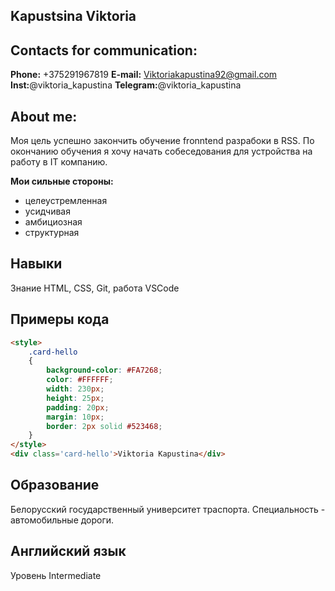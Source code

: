## Kapustsina Viktoria

## Contacts for communication:

**Phone:** +375291967819
**E-mail:** Viktoriakapustina92@gmail.com
**Inst:**@viktoria_kapustina
**Telegram:**@viktoria_kapustina

## About me:

Моя цель успешно закончить обучение fronntend разрабоки в RSS. По окончанию обучения я хочу начать собеседования для устройства на работу в IT компанию. 

**Мои сильные стороны:**
- целеустремленная
- усидчивая
- амбициозная
- структурная

## Навыки

Знание HTML, CSS, Git, работа VSCode

## Примеры кода

```html
<style>
    .card-hello
    {
        background-color: #FA7268;
        color: #FFFFFF;
        width: 230px;
        height: 25px;
        padding: 20px;
        margin: 10px;
        border: 2px solid #523468; 
    }
</style>   
<div class='card-hello'>Viktoria Kapustina</div>
```
## Образование

Белорусский государственный университет траспорта. Специальность - автомобильные дороги.

## Английский язык

Уровень Intermediate
